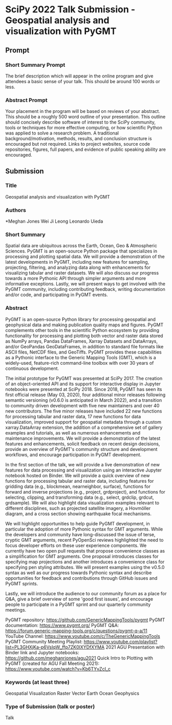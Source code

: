 # SciPy 2022 Talk Submission - Geospatial analysis and visualization with PyGMT

## Prompt

### Short Summary Prompt

The brief description which will appear in the online program and give attendees a basic sense of your talk. This should be around 100 words or less.

### Abstract Prompt

Your placement in the program will be based on reviews of your abstract. This should be a roughly 500 word outline of your presentation. This outline should concisely describe software of interest to the SciPy community, tools or techniques for more effective computing, or how scientific Python was applied to solve a research problem. A traditional background/motivation, methods, results, and conclusion structure is encouraged but not required. Links to project websites, source code repositories, figures, full papers, and evidence of public speaking ability are encouraged.

## Submission

### Title

Geospatial analysis and visualization with PyGMT

### Authors

*Meghan Jones
Wei Ji Leong
Leonardo Uieda

### Short Summary

Spatial data are ubiquitous across the Earth, Ocean, Geo & Atmospheric Sciences. PyGMT is an open-source Python package that specializes in processing and plotting spatial data. We will provide a demonstration of the latest developments in PyGMT, including new features for sampling, projecting, filtering, and analyzing data along with enhancements for visualizing tabular and raster datasets. We will also discuss our progress towards a more Pythonic API through simpler arguments and more informative exceptions. Lastly, we will present ways to get involved with the PyGMT community, including contributing feedback, writing documentation and/or code, and participating in PyGMT events.

### Abstract

PyGMT is an open-source Python library for processing geospatial and geophysical data and making publication quality maps and figures. PyGMT complements other tools in the scientific Python ecosystem by providing functionality for processing and plotting both vector and raster data stored as NumPy arrays, Pandas DataFrames, Xarray Datasets and DataArrays, and/or GeoPandas GeoDataFrames, in addition to standard file formats like ASCII files, NetCDF files, and GeoTiffs. PyGMT provides these capabilities as a Pythonic interface to the Generic Mapping Tools (GMT), which is a widely-used, feature-rich command-line toolbox with over 30 years of continuous development.

The initial prototype for PyGMT was presented at SciPy 2017. The creation of an object-oriented API and its support for interactive display in Jupyter notebooks were presented at SciPy 2018. Since 2018, PyGMT has seen its first official release (May 03, 2020), four additional minor releases following semantic versioning (v0.6.0 is anticipated in March 2022), and a transition to community driven development with five new maintainers and over 40 new contributors. The five minor releases have included 22 new functions for processing tabular and raster data, 17 new functions for data visualization, improved support for geospatial metadata through a custom xarray.DataArray extension, the addition of a comprehensive set of gallery examples and tutorials, as well as numerous enhancements and maintenance improvements. We will provide a demonstration of the latest features and enhancements, solicit feedback on recent design decisions, provide an overview of PyGMT's community structure and development workflows, and encourage participation in PyGMT development.

In the first section of the talk, we will provide a live demonstration of new features for data processing and visualization using an interactive Jupyter notebook hosted on Binder. We will provide a quick overview of new functions for processing tabular and raster data, including features for gridding data (e.g., blockmean, nearneighbor, surface), functions for forward and inverse projections (e.g., project, grdproject), and functions for selecting, clipping, and transforming data (e.g., select, grdclip, grdcut, grdsample). We will also highlight data visualization examples relevant to different disciplines, such as projected satellite imagery, a Hovmöller diagram, and a cross section showing earthquake focal mechanisms.

We will highlight opportunities to help guide PyGMT development, in particular the adoption of more Pythonic syntax for GMT arguments. While the developers and community have long-discussed the issue of terse, cryptic GMT arguments, recent PyOpenSci reviews highlighted the need to focus developer efforts on these user experience components. We currently have two open pull requests that propose convenience classes as a simplification for GMT arguments. One proposal introduces classes for specifying map projections and another introduces a convenience class for specifying pen styling attributes. We will present examples using the v0.5.0 syntax as well as our progress towards Pythonic syntax and describe opportunities for feedback and contributions through GitHub issues and PyGMT sprints.

Lastly, we will introduce the audience to our community forum as a place for Q&A, give a brief overview of some 'good first issues', and encourage people to participate in a PyGMT sprint and our quarterly community meetings.

PyGMT repository: https://github.com/GenericMappingTools/pygmt
PyGMT documentation: https://www.pygmt.org/
PyGMT Q&A: https://forum.generic-mapping-tools.org/c/questions/pygmt-q-a/11
YouTube Channel: https://www.youtube.com/c/TheGenericMappingTools
PyGMT Community Meeting Playlist: https://www.youtube.com/playlist?list=PL3GHXjKa-p6VsIqW_ffp7ZK0lXYDfXYMA
2021 AGU Presentation with Binder link and Jupyter notebooks: https://github.com/meghanrjones/agu2021
Quick Intro to Plotting with PyGMT (created for AGU Fall Meeting 2021): https://www.youtube.com/watch?v=Kb6TYvZcI_c

### Keywords (at least three)

Geospatial
Visualization
Raster
Vector
Earth
Ocean
Geophysics

### Type of Submission (talk or poster)

Talk
